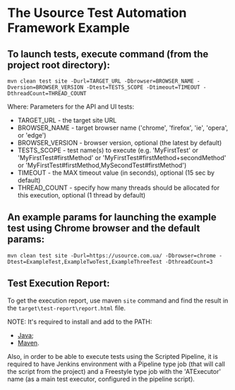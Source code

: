 # The Usource Test Automation Framework Example

## To launch tests, execute command (from the project root directory):
```
mvn clean test site -Durl=TARGET_URL -Dbrowser=BROWSER_NAME -Dversion=BROWSER_VERSION -Dtest=TESTS_SCOPE -Dtimeout=TIMEOUT -DthreadCount=THREAD_COUNT
```

Where:
 Parameters for the API and UI tests:
 * TARGET_URL      - the target site URL
 * BROWSER_NAME    - target browser name ('chrome', 'firefox', 'ie', 'opera', or 'edge')
 * BROWSER_VERSION - browser version, optional (the latest by default)
 * TESTS_SCOPE     - test name(s) to execute (e.g. 'MyFirstTest' or 'MyFirstTest#firstMethod' or 'MyFirstTest#firstMethod+secondMethod' or 'MyFirstTest#firstMethod,MySecondTest#firstMethod')
 * TIMEOUT         - the MAX timeout value (in seconds), optional (15 sec by default)
 * THREAD_COUNT    - specify how many threads should be allocated for this execution, optional (1 thread by default)

## An example params for launching the example test using Chrome browser and the default params:
```
mvn clean test site -Durl=https://usource.com.ua/ -Dbrowser=chrome -Dtest=ExampleTest,ExampleTwoTest,ExampleThreeTest -DthreadCount=3

```

## Test Execution Report:

To get the execution report, use maven `site` command and find the result in the `target\test-report\report.html` file.

NOTE: It's required to install and add to the PATH:

- [Java](https://java.com/en/download/);
- [Maven](https://maven.apache.org/download.cgi).

Also, in order to be able to execute tests using the Scripted Pipeline, it is required to have Jenkins environment with
a Pipeline type job (that will call the script from the project)
and a Freestyle type job with the 'ATExecutor' name (as a main test executor, configured in the pipeline script).
 